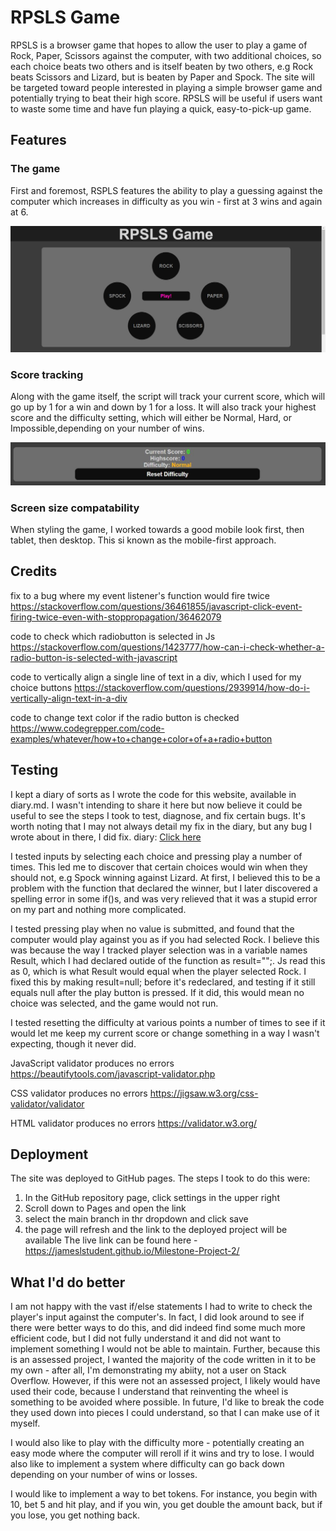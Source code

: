 # RPSLS Game

RPSLS is a browser game that hopes to allow the user to play a game of Rock, Paper, Scissors against the computer, with two additional choices, so each choice beats two others and is itself beaten by two others, e.g Rock beats Scissors and Lizard, but is beaten by Paper and Spock. The site will be targeted toward people interested in playing a simple browser game and potentially trying to beat their high score. RPSLS will be useful if users want to waste some time and have fun playing a quick, easy-to-pick-up game.

## Features

### The game

First and foremost, RSPLS features the ability to play a guessing against the computer which increases in difficulty as you win - first at 3 wins and again at 6. 

<img src="assets/images/RPSLS-Desktop-game.JPG">

### Score tracking

Along with the game itself, the script will track your current score, which will go up by 1 for a win and down by 1 for a loss. It will also track your highest score and the difficulty setting, which will either be Normal, Hard, or Impossible,depending on your number of wins.

<img src="assets/images/RPSLS-score.JPG">

### Screen size compatability

When styling the game, I worked towards a good mobile look first, then tablet, then desktop. This si known as the mobile-first approach.

## Credits

fix to a bug where my event listener's function would fire twice
https://stackoverflow.com/questions/36461855/javascript-click-event-firing-twice-even-with-stoppropagation/36462079

code to check which radiobutton is selected in Js
https://stackoverflow.com/questions/1423777/how-can-i-check-whether-a-radio-button-is-selected-with-javascript

code to vertically align a single line of text in a div, which I used for my choice buttons
https://stackoverflow.com/questions/2939914/how-do-i-vertically-align-text-in-a-div

code to change text color if the radio button is checked
https://www.codegrepper.com/code-examples/whatever/how+to+change+color+of+a+radio+button

## Testing

I kept a diary of sorts as I wrote the code for this website, available in diary.md. I wasn't intending to share it here but now believe it could be useful to see the steps I took to test, diagnose, and fix certain bugs. It's worth noting that I may not always detail my fix in the diary, but any bug I wrote about in there, I did fix.
diary: <a href="diary.md">Click here</a>

I tested inputs by selecting each choice and pressing play a number of times. This led me to discover that certain choices would win when they should not, e.g Spock winning against Lizard. At first, I believed this to be a problem with the function that declared the winner, but I later discovered a spelling error in some if()s, and was very relieved that it was a stupid error on my part and nothing more complicated.

I tested pressing play when no value is submitted, and found that the computer would play against you as if you had selected Rock. I believe this was because the way I tracked player selection was in a variable names Result, which I had declared outide of the function as result="";. Js read this as 0, which is what Result would equal when the player selected Rock. I fixed this by making result=null; before it's redeclared, and testing if it still equals null after the play button is pressed. If it did, this would mean no choice was selected, and the game would not run.

I tested resetting the difficulty at various points a number of times to see if it would let me keep my current score or change something in a way I wasn't expecting, though it never did. 

JavaScript validator produces no errors
https://beautifytools.com/javascript-validator.php

CSS validator produces no errors
https://jigsaw.w3.org/css-validator/validator

HTML validator produces no errors
https://validator.w3.org/

## Deployment

The site was deployed to GitHub pages. The steps I took to do this were:
1. In the GitHub repository page, click settings in the upper right
2. Scroll down to Pages and open the link
3. select the main branch in thr dropdown and click save
4. the page will refresh and the link to the deployed project will be available
The live link can be found here - https://jameslstudent.github.io/Milestone-Project-2/

## What I'd do better

I am not happy with the vast if/else statements I had to write to check the player's input against the computer's. In fact, I did look around to see if there were better ways to do this, and did indeed find some much more efficient code, but I did not fully understand it and did not want to implement something I would not be able to maintain. Further, because this is an assessed project, I wanted the majority of the code written in it to be my own - after all, I'm demonstrating my abiity, not a user on Stack Overflow. However, if this were not an assessed project, I likely would have used their code, because I understand that reinventing the wheel is something to be avoided where possible. In future, I'd like to break the code they used down into pieces I could understand, so that I can make use of it myself.

I would also like to play with the difficulty more - potentially creating an easy mode where the computer will reroll if it wins and try to lose. I would also like to implement a system where difficulty can go back down depending on your number of wins or losses.

I would like to implement a way to bet tokens. For instance, you begin with 10, bet 5 and hit play, and if you win, you get double the amount back, but if you lose, you get nothing back.